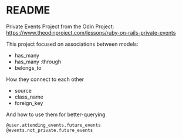 # README

Private Events Project from the Odin Project:
https://www.theodinproject.com/lessons/ruby-on-rails-private-events

This project focused on associations between models:
<ul>
  <li>has_many</li>
  <li>has_many :through
  <li>belongs_to</li>
</ul>

How they connect to each other
<ul>
  <li>source</li>
  <li>class_name</li>
  <li>foreign_key</li>
</ul>

And how to use them for better-querying

```
@user.attending_events.future_events
@events.not_private.future_events
```
